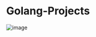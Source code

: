 # Golang-Projects
![image](https://user-images.githubusercontent.com/66249507/224656666-9f5fdb82-2fbb-44d0-b669-9510199bea83.png)
